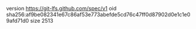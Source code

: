 version https://git-lfs.github.com/spec/v1
oid sha256:af9be082341e67c86af53e773abefde5cd76c47ff0d87902d0e1c1e09afd71d0
size 2513
